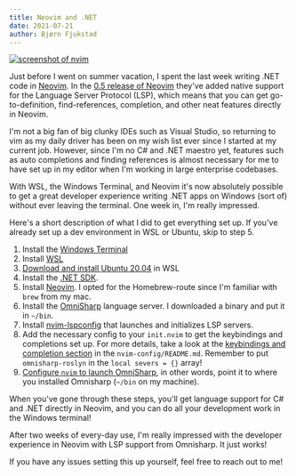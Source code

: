 ```yaml
---
title: Neovim and .NET
date: 2021-07-21
author: Bjørn Fjukstad
---
```


[![screenshot of nvim](/images/nvim.png)](/images/nvim.png)

Just before I went on summer vacation, I spent the last week writing .NET
code in [Neovim](https://neovim.io/). In the
[0.5 release of Neovim](https://twitter.com/Neovim/status/1411049544108892164)
they've added native support for the Language Server Protocol (LSP), which means
that you can get go-to-definition, find-references, completion, and other neat
features directly in Neovim.

I'm not a big fan of big clunky IDEs such as Visual Studio, so returning to vim
as my daily driver has been on my wish list ever since I started at my current
job. However, since I'm no C# and .NET maestro yet, features such as auto
completions and finding references is almost necessary for me to have set up in
my editor when I'm working in large enterprise codebases.

With WSL, the Windows Terminal, and Neovim it's now absolutely possible to get a
great developer experience writing .NET apps on Windows (sort of) without ever
leaving the terminal. One week in, I'm really impressed.

Here's a short description of what I did to get everything set up. If you've
already set up a dev environment in WSL or Ubuntu, skip to step 5.

1.  Install the [Windows Terminal](https://github.com/microsoft/terminal)
1.  Install [WSL](https://docs.microsoft.com/en-us/windows/wsl/)
1.  [Download and install Ubuntu 20.04](https://www.microsoft.com/en-us/p/ubuntu-2004-lts/9n6svws3rx71?activetab=pivot:overviewtab) in WSL
1.  Install the [.NET SDK](https://dotnet.microsoft.com/download).
1.  Install [Neovim](https://github.com/neovim/neovim/wiki/Installing-Neovim#homebrew-on-macos-or-linux).
    I opted for the Homebrew-route since I'm familiar with `brew` from my mac.
1.  Install the [OmniSharp](https://github.com/OmniSharp/omnisharp-roslyn)
    language server. I downloaded a binary and put it in `~/bin`.
1.  Install [nvim-lspconfig](https://github.com/neovim/nvim-lspconfig) that
    launches and initializes LSP servers.
1.  Add the necessary config to your `init.nvim` to get the keybindings and
    completions set up. For more details, take a look at the [keybindings
    and completion
    section](https://github.com/neovim/nvim-lspconfig#keybindings-and-completion)
    in the `nvim-config/README.md`. Remember to put `omnisharp-roslyn` in the
    `local severs = {}` array!
1.  [Configure `nvim` to launch OmniSharp](https://github.com/neovim/nvim-lspconfig/blob/master/CONFIG.md#omnisharp),
    in other words, point it to where you installed Omnisharp (`~/bin` on my machine).

When you've gone through these steps, you'll get language support for C# and
.NET directly in Neovim, and you can do all your development work in the Windows
terminal!

After two weeks of every-day use, I'm really impressed with the developer
experience in Neovim with LSP support from Omnisharp. It just works!

If you have any issues setting this up yourself, feel free to reach out to me!
